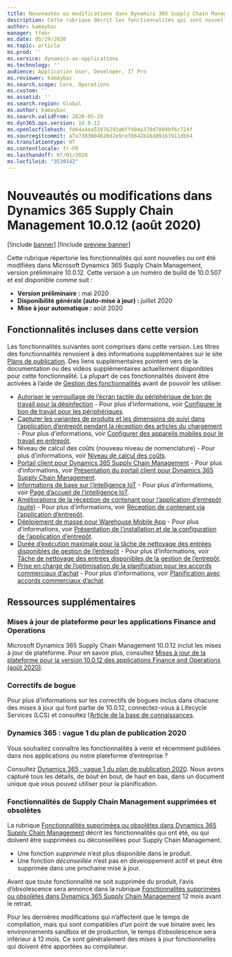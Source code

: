 ```yaml
---
title: Nouveautés ou modifications dans Dynamics 365 Supply Chain Management 10.0.12 (août 2020)
description: Cette rubrique décrit les fonctionnalités qui sont nouvelles ou ont été modifiées dans Dynamics 365 Supply Chain Management 10.0.12.
author: kamaybac
manager: tfehr
ms.date: 05/29/2020
ms.topic: article
ms.prod: ''
ms.service: dynamics-ax-applications
ms.technology: ''
audience: Application User, Developer, IT Pro
ms.reviewer: kamaybac
ms.search.scope: Core, Operations
ms.custom: ''
ms.assetid: ''
ms.search.region: Global
ms.author: kamaybac
ms.search.validFrom: 2020-05-29
ms.dyn365.ops.version: 10.0.12
ms.openlocfilehash: fd64a4ea53976293a6ff484a370d7804bf6c724f
ms.sourcegitcommit: a7a7303004620d2e9cef0642b16d89163911dbb4
ms.translationtype: HT
ms.contentlocale: fr-FR
ms.lasthandoff: 07/01/2020
ms.locfileid: "3530142"
---
```

# <a name="whats-new-or-changed-in-dynamics-365-supply-chain-management-10012-august-2020"></a>Nouveautés ou modifications dans Dynamics 365 Supply Chain Management 10.0.12 (août 2020)

[!include [banner](../includes/banner.md)]
[!include [preview banner](../includes/preview-banner.md)]

Cette rubrique répertorie les fonctionnalités qui sont nouvelles ou ont été modifiées dans Microsoft Dynamics 365 Supply Chain Management, version préliminaire 10.0.12. Cette version a un numéro de build de 10.0.507 et est disponible comme suit :

- **Version préliminaire :** mai 2020
- **Disponibilité générale (auto-mise à jour) :** juillet 2020
- **Mise à jour automatique :** août 2020

## <a name="features-included-in-this-release"></a>Fonctionnalités incluses dans cette version

Les fonctionnalités suivantes sont comprises dans cette version. Les titres des fonctionnalités renvoient à des informations supplémentaires sur le site [Plans de publication](https://docs.microsoft.com/dynamics365/release-plans/). Des liens supplémentaires pointent vers de la documentation ou des vidéos supplémentaires actuellement disponibles pour cette fonctionnalité. La plupart de ces fonctionnalités doivent être activées à l’aide de [Gestion des fonctionnalités](../../fin-ops-core/fin-ops/get-started/feature-management/feature-management-overview.md) avant de pouvoir les utiliser.

- [Autoriser le verrouillage de l’écran tactile du périphérique de bon de travail pour la désinfection](https://docs.microsoft.com/dynamics365-release-plan/2020wave1/dynamics365-supply-chain-management/allow-locking-job-card-touchscreen-sanitization) - Pour plus d’informations, voir [Configurer le bon de travail pour les périphériques](../production-control/config-job-card-device.md).
- [Capturer les variantes de produits et les dimensions de suivi dans l’application d’entrepôt pendant la réception des articles du chargement](https://docs.microsoft.com/dynamics365-release-plan/2020wave1/dynamics365-supply-chain-management/capture-product-variants-tracking-dimensions-warehousing-app-during-load-item-receiving) - Pour plus d’informations, voir [Configurer des appareils mobiles pour le travail en entrepôt](../warehousing/configure-mobile-devices-warehouse.md).
- Niveau de calcul des coûts (nouveau niveau de nomenclature) - Pour plus d’informations, voir [Niveau de calcul des coûts](../cost-management/cost-calculation-level.md).
- [Portail client pour Dynamics 365 Supply Chain Management](https://docs.microsoft.com/dynamics365-release-plan/2020wave1/dynamics365-supply-chain-management/customer-self-service-experiences) - Pour plus d’informations, voir [Présentation du portail client pour Dynamics 365 Supply Chain Management](../sales-marketing/customer-portal-overview.md).
- [Informations de base sur l’intelligence IoT](https://docs.microsoft.com/dynamics365-release-plan/2020wave1/dynamics365-supply-chain-management/iot-intelligence-core-insights) - Pour plus d’informations, voir [Page d’accueil de l’intelligence IoT](../iot/iot-intelligence-home-page.md).
- [Améliorations de la réception de contenant pour l’application d’entrepôt (suite)](https://docs.microsoft.com/dynamics365-release-plan/2020wave1/dynamics365-supply-chain-management/license-plate-receiving-enhancements-warehousing-mobile-app-continued) - Pour plus d’informations, voir [Réception de contenant via l’application d’entrepôt](../warehousing/warehousing-mobile-device-app-license-plate-receiving.md).
- [Déploiement de masse pour Warehouse Mobile App](https://docs.microsoft.com/dynamics365-release-plan/2020wave1/dynamics365-supply-chain-management/mass-deployment-warehouse-mobile-app) - Pour plus d’informations, voir [Présentation de l’installation et de la configuration de l’application d’entrepôt](../warehousing/install-configure-warehousing-app.md).
- [Durée d’exécution maximale pour la tâche de nettoyage des entrées disponibles de gestion de l’entrepôt](https://docs.microsoft.com/dynamics365-release-plan/2020wave1/dynamics365-supply-chain-management/maximum-execution-time-warehouse-management-on-hand-entries-cleanup-job) - Pour plus d’informations, voir [Tâche de nettoyage des entrées disponibles de la gestion de l’entrepôt](../warehousing/onhand-cleanup.md).
- [Prise en charge de l’optimisation de la planification pour les accords commerciaux d’achat](https://docs.microsoft.com/dynamics365-release-plan/2020wave1/dynamics365-supply-chain-management/planning-optimization-support-purchase-trade-agreements) - Pour plus d’informations, voir [Planification avec accords commerciaux d’achat](../master-planning/planning-optimization/purchase-trade-agreement.md).

## <a name="additional-resources"></a>Ressources supplémentaires

### <a name="platform-updates-for-finance-and-operations-apps"></a>Mises à jour de plateforme pour les applications Finance and Operations

Microsoft Dynamics 365 Supply Chain Management 10.0.12 inclut les mises à jour de plateforme. Pour en savoir plus, consultez [Mises à jour de la plateforme pour la version 10.0.12 des applications Finance and Operations (août 2020)](../../fin-ops-core/dev-itpro/get-started/whats-new-platform-update-10-0-12.md).

### <a name="bug-fixes"></a>Correctifs de bogue

Pour plus d’informations sur les correctifs de bogues inclus dans chacune des mises à jour qui font partie de 10.0.12, connectez-vous à Lifecycle Services (LCS) et consultez l’[Article de la base de connaissances](https://fix.lcs.dynamics.com/Issue/Details?bugId=453382&dbType=3&qc=a68cf77635c0ab926e7b1b75c6925c82a23058c524c4d728ba8b30fedaf41746).

### <a name="dynamics-365-2020-release-wave-1-plan"></a>Dynamics 365 : vague 1 du plan de publication 2020

Vous souhaitez connaître les fonctionnalités à venir et récemment publiées dans nos applications ou notre plateforme d’entreprise ?

Consultez [Dynamics 365 : vague 1 du plan de publication 2020](https://docs.microsoft.com/dynamics365-release-plan/2020wave1/index). Nous avons capturé tous les détails, de bout en bout, de haut en bas, dans un document unique que vous pouvez utiliser pour la planification.

### <a name="removed-and-deprecated-supply-chain-management-features"></a>Fonctionnalités de Supply Chain Management supprimées et obsolètes

La rubrique [Fonctionnalités supprimées ou obsolètes dans Dynamics 365 Supply Chain Management](removed-deprecated-features-scm-updates.md) décrit les fonctionnalités qui ont été, ou qui doivent être supprimées ou déconseillées pour Supply Chain Management.

- Une fonction *supprimée* n’est plus disponible dans le produit.
- Une fonction *déconseillée* n’est pas en développement actif et peut être supprimée dans une prochaine mise à jour.

Avant que toute fonctionnalité ne soit supprimée du produit, l’avis d’obsolescence sera annoncé dans la rubrique [Fonctionnalités supprimées ou obsolètes dans Dynamics 365 Supply Chain Management](removed-deprecated-features-scm-updates.md) 12 mois avant le retrait.

Pour les dernières modifications qui n’affectent que le temps de compilation, mais qui sont compatibles d’un point de vue binaire avec les environnements sandbox et de production, le temps d’obsolescence sera inférieur à 12 mois. Ce sont généralement des mises à jour fonctionnelles qui doivent être apportées au compilateur.
